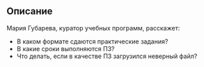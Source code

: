 ## Описание

Мария Губарева, куратор учебных программ, расскажет:

* В каком формате сдаются практические задания?
* В какие сроки выполняются ПЗ?
* Что делать, если в качестве ПЗ загрузился неверный файл?